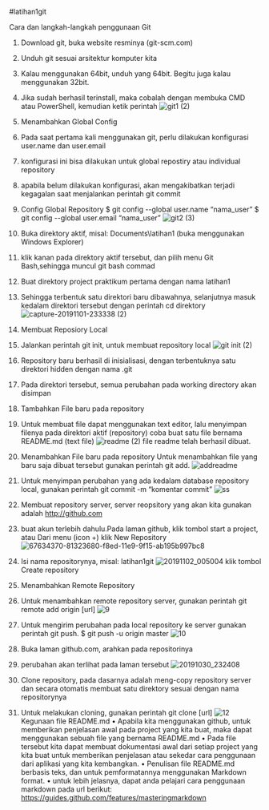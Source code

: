 #latihan1git

Cara dan langkah-langkah penggunaan Git
1. Download git, buka website resminya (git-scm.com)
2. Unduh git sesuai arsitektur komputer kita
3. Kalau menggunakan 64bit, unduh yang 64bit. Begitu juga kalau menggunakan 32bit.
4. Jika sudah berhasil terinstall, maka cobalah dengan membuka CMD atau PowerShell, kemudian ketik perintah
![git1 (2)](https://user-images.githubusercontent.com/57063216/68037727-f2f9ee00-fcfa-11e9-8086-17682f8fb190.png)
5. Menambahkan Global Config
6. Pada saat pertama kali menggunakan git, perlu dilakukan konfigurasi user.name dan user.email
7. konfigurasi ini bisa dilakukan untuk global repostiry atau individual repository
8. apabila belum dilakukan konfigurasi, akan mengakibatkan terjadi kegagalan saat menjalankan perintah git commit
9. Config Global Repository
$ git config --global user.name “nama_user”
$ git config --global user.email “nama_user”
![git2 (3)](https://user-images.githubusercontent.com/57063216/68038950-ab289600-fcfd-11e9-8fc9-0239671edf59.png)
10. Buka direktory aktif, misal: Documents\latihan1 (buka menggunakan Windows Explorer)
11. klik kanan pada direktory aktif tersebut, dan pilih menu Git Bash,sehingga muncul git bash commad
12. Buat direktory project praktikum pertama dengan nama latihan1
13. Sehingga terbentuk satu direktori baru dibawahnya, selanjutnya masuk kedalam direktori tersebut dengan perintah cd direktory
![capture-20191101-233338 (2)](https://user-images.githubusercontent.com/57063216/68040238-7ec24900-fd00-11e9-9f88-c3bbf6a9cb2d.png)
14. Membuat Reposiory Local
15. Jalankan perintah git init, untuk membuat repository local
![git init (2)](https://user-images.githubusercontent.com/57063216/68040919-f0e75d80-fd01-11e9-90c4-6e321b5aadb5.png)
16. Repository baru berhasil di inisialisasi, dengan terbentuknya satu direktori hidden dengan nama .git
17. Pada direktori tersebut, semua perubahan pada working directory akan disimpan
18. Tambahkan File baru pada repository
19. Untuk membuat file dapat menggunakan text editor, lalu menyimpan filenya pada direktori aktif (repository)
coba buat satu file bernama README.md (text file)
![readme (2)](https://user-images.githubusercontent.com/57063216/68041941-4b81b900-fd04-11e9-9bf7-004cecd445cf.png)
file readme telah berhasil dibuat.
20. Menambahkan File baru pada repository
Untuk menambahkan file yang baru saja dibuat tersebut gunakan perintah git add.
![addreadme](https://user-images.githubusercontent.com/57063216/68042453-82a49a00-fd05-11e9-99d3-a910ca1a1760.png)
21. Untuk menyimpan perubahan yang ada kedalam database repository local, gunakan perintah git commit -m “komentar commit”
![ss](https://user-images.githubusercontent.com/57063216/68042792-563d4d80-fd06-11e9-890f-8b6474380ff2.png)
22. Membuat repository server, server reopsitory yang akan kita gunakan adalah http://github.com
23. buat akun terlebih dahulu.Pada laman github, klik tombol start a project, atau Dari menu (icon +) klik New Repository
![67634370-81323680-f8ed-11e9-9f15-ab195b997bc8](https://user-images.githubusercontent.com/57063216/68043056-001cda00-fd07-11e9-8a2b-944b6756a89a.png)
24. Isi nama repositorynya, misal: latihan1git
![20191102_005004](https://user-images.githubusercontent.com/57063216/68045304-c26e8000-fd0b-11e9-83cf-372b8da3c082.jpg)
klik tombol Create repository
25. Menambahkan Remote Repository
26. Untuk menambahkan remote repository server, gunakan perintah git remote add origin [url]
![9](https://user-images.githubusercontent.com/57063216/68044402-d3b68d00-fd09-11e9-9f0e-2ad912a11fb7.png)
27. Untuk mengirim perubahan pada local repository ke server gunakan perintah git push.
$ git push -u origin master
![10](https://user-images.githubusercontent.com/57063216/68044692-66efc280-fd0a-11e9-9cb8-d90ee0ae5a4d.png)

28. Buka laman github.com, arahkan pada repositorinya
29. perubahan akan terlihat pada laman tersebut
![20191030_232408](https://user-images.githubusercontent.com/57063216/68045280-b387cd80-fd0b-11e9-887f-56622e9fded5.jpg)
30. Clone repository, pada dasarnya adalah meng-copy repository server dan secara otomatis membuat satu direktory sesuai dengan nama repositorynya
31. Untuk melakukan cloning, gunakan perintah git clone [url]
![12](https://user-images.githubusercontent.com/57063216/68045573-648e6800-fd0c-11e9-9098-b41380a3365d.png)
Kegunaan file README.md
• Apabila kita menggunakan github, untuk memberikan penjelasan
awal pada project yang kita buat, maka dapat menggunakan sebuah
file yang bernama README.md
• Pada file tersebut kita dapat membuat dokumentasi awal dari setiap
project yang kita buat untuk memberikan penjelasan atau sekedar
cara penggunaan dari aplikasi yang kita kembangkan.
• Penulisan file README.md berbasis teks, dan untuk pemformatannya
menggunakan Markdown format.
• untuk lebih jelasnya, dapat anda pelajari cara penggunaan markdown
pada url berikut: https://guides.github.com/features/masteringmarkdown




















